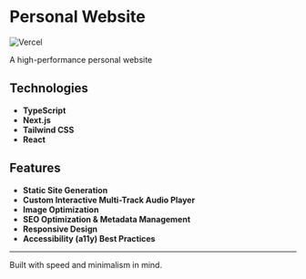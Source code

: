 # Personal Website

![Vercel](https://vercelbadge.vercel.app/api/will-d-chen/personal-website?style=for-the-badge)

A high-performance personal website

## Technologies

- **TypeScript** 
- **Next.js** 
- **Tailwind CSS** 
- **React** 

## Features

- **Static Site Generation** 
- **Custom Interactive Multi-Track Audio Player** 
- **Image Optimization** 
- **SEO Optimization & Metadata Management** 
- **Responsive Design** 
- **Accessibility (a11y) Best Practices** 

---

Built with speed and minimalism in mind.